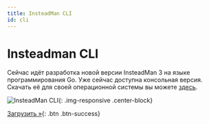 ```yaml
---
title: InsteadMan CLI
id: cli
---
```


Insteadman CLI
==============

Сейчас идёт разработка новой версии InsteadMan 3 на языке программирования Go. Уже сейчас доступна консольная версия. Скачать её для своей операционной системы вы можете [здесь](https://github.com/jhekasoft/insteadman3/releases).

![InsteadMan CLI](https://github.com/jhekasoft/insteadman3/raw/master/resources/images/cli-3_0_1-screenshot.png "InsteadMan CLI"){: .img-responsive .center-block}

[Загрузить &raquo;](https://github.com/jhekasoft/insteadman3/releases){: .btn .btn-success}
